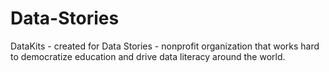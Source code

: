 # Data-Stories
DataKits - created for Data Stories - nonprofit organization that works hard to democratize education and drive data literacy around the world.
